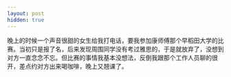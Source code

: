 ```yaml
---
layout: post
hidden: true
---
```

晚上的时候一个声音很甜的女生给我打电话，要我参加康师傅那个早稻田大学的比赛。当初只是报了名，后来发现周围同学没有考过雅思的，于是就放弃了，没想到对方一直念念不忘。但比赛的事情我基本没想法，反倒我跟那个工作人员聊的很开，差点约对方出来喝咖啡，晚上又翘课了。